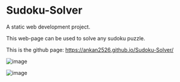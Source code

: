 # Sudoku-Solver
A static web development project.

This web-page can be used to solve any sudoku puzzle.

This is the github page: https://ankan2526.github.io/Sudoku-Solver/

![image](https://user-images.githubusercontent.com/69568975/180772237-936ec629-3cbc-4ae2-9f3e-d772dd81bcc4.png)

![image](https://user-images.githubusercontent.com/69568975/180772298-3cbdc0a1-c5ce-4f72-8742-a7f745b7ca95.png)

